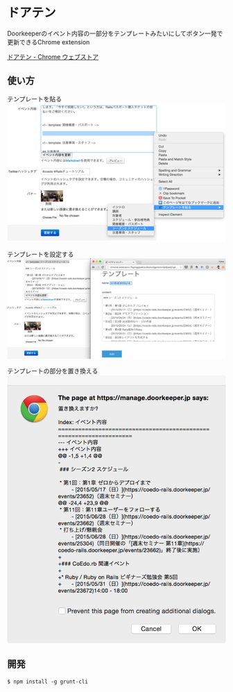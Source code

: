 ドアテン
========

Doorkeeperのイベント内容の一部分をテンプレートみたいにしてボタン一発で更新できるChrome extension

[ドアテン - Chrome ウェブストア](https://chrome.google.com/webstore/detail/%E3%83%89%E3%82%A2%E3%83%86%E3%83%B3/bgmgglpekocdkohcdgpcbmmijldlpadj)

使い方
-----

テンプレートを貼る
![テンプレートを貼る](doc/images/paste-template.png)

テンプレートを設定する
![テンプレートを設定する](doc/images/template-options.png)

テンプレートの部分を置き換える
![テンプレートの部分を置き換える](doc/images/replace-confirm.png)

開発
----

```console
$ npm install -g grunt-cli
```
